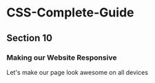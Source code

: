 # CSS-Complete-Guide
## Section 10
### Making our Website Responsive
Let's make our page look awesome on all devices

